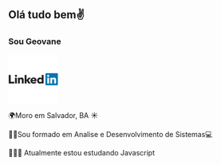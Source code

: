 ##  Olá tudo bem✌
###  Sou Geovane
<a href="https://www.linkedin.com/in/geovanenascimento/" target="_blank">
<img align="center" alt="geovane-linkedin" height="98" width="100" src="https://raw.githubusercontent.com/devicons/devicon/master/icons/linkedin/linkedin-original-wordmark.svg"
style="max-width:100%;">
</a>

🌍Moro em Salvador, BA ☀️

👨‍🎓Sou formado em Analise e Desenvolvimento de Sistemas💻

👨🏾‍💻 Atualmente estou estudando Javascript
